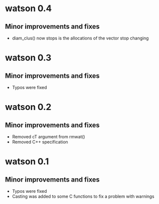 # watson 0.4

## Minor improvements and fixes

* diam_clus() now stops is the allocations of the vector stop changing

# watson 0.3

## Minor improvements and fixes

* Typos were fixed

# watson 0.2

## Minor improvements and fixes

* Removed cT argument from rmwat() 
* Removed C++ specification

# watson 0.1

## Minor improvements and fixes

* Typos were fixed
* Casting was added to some C functions to fix a problem with warnings

